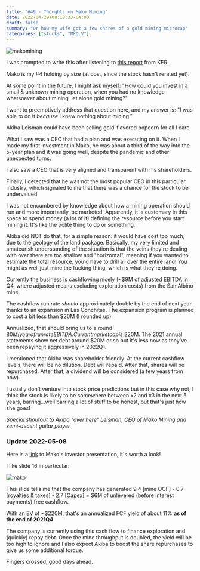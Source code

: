 ```yaml
---
title: "#49 - Thoughts on Mako Mining"
date: 2022-04-29T08:18:33-04:00
draft: false
summary: "Or how my wife got a few shares of a gold mining microcap"
categories: ["stocks", "MKO.V"]
---
```


![makomining](/images/makomining.jpg)

I was prompted to write this after listening to [this report](http://www.kereport.com/2022/04/27/mako-mining-a-review-of-2021-financials-q1-2022-operations-and-the-upcoming-exploration-plan/) from KER.

Mako is my #4 holding by size (at cost, since the stock hasn't rerated yet).

At some point in the future, I might ask myself: "How could you invest in a small & unknown mining operation, when you had no knowledge whatsoever about mining, let alone gold mining?"

I want to preemptively address that question here, and my answer is: "I was able to do it *because* I knew nothing about mining."

Akiba Leisman could have been selling gold-flavored popcorn for all I care. 

What I saw was a CEO that had a plan and was executing on it. When I made my first investment in Mako, he was about a third of the way into the 5-year plan and it was going well, despite the pandemic and other unexpected turns.

I also saw a CEO that is very aligned and transparent with his shareholders.

Finally, I detected that he was not the most popular CEO in this particular industry, which signaled to me that there was a chance for the stock to be undervalued. 

I was not encumbered by knowledge about how a mining operation should run and more importantly, be marketed. Apparently, it is customary in this space to spend money (a lot of it) defining the resource before you start mining it. It's like the polite thing to do or something.

Akiba did NOT do that, for a simple reason: it would have cost too much, due to the geology of the land package. Basically, my very limited and amateurish understanding of the situation is that the veins they're dealing with over there are too shallow and "horizontal", meaning if you wanted to estimate the total resource, you'd have to drill all over the entire land! You might as well just mine the fucking thing, which is what they're doing.

Currently the business is cashflowing nicely (~$9M of adjusted EBITDA in Q4, where adjusted means excluding exploration costs) from the San Albino mine. 

The cashflow run rate _should_ approximately double by the end of next year thanks to an expansion in Las Conchitas. The expansion program is planned to cost a bit less than $20M (I rounded up).

Annualized, that should bring us to a round $80M/year of run rate EBITDA. Current market cap is ~$220M. The 2021 annual statements show net debt around $20M or so but it's less now as they've been repaying it aggressively in 2022Q1.

I mentioned that Akiba was shareholder friendly. At the current cashflow levels, there will be no dilution. Debt will repaid. After that, shares will be repurchased. After that, a dividend will be considered (a few years from now).

I usually don't venture into stock price predictions but in this case why not, I think the stock is likely to be somewhere between x2 and x3 in the next 5 years, barring...well barring a lot of stuff to be honest, but that's just how she goes!

_Special shoutout to Akiba "over here" Leisman, CEO of Mako Mining and semi-decent guitar player._

### Update 2022-05-08

Here is a [link](https://makominingcorp.com/_resources/presentations/corporate-presentation.pdf?v=0.658) to Mako's investor presentation, it's worth a look!

I like slide 16 in particular:

![mako](/images/mako-slide-16.png)

This slide tells me that the company has generated 9.4 [mine OCF] - 0.7 [royalties & taxes] - 2.7 [Capex] = $6M of unlevered (before interest payments) free cashflow. 

With an EV of ~$220M, that's an annualized FCF yield of about 11% **as of the end of 2021Q4**.

The company is currently using this cash flow to finance exploration and (quickly) repay debt. Once the mine throughput is doubled, the yield will be too high to ignore and I also expect Akiba to boost the share repurchases to give us some additional torque.

Fingers crossed, good days ahead.